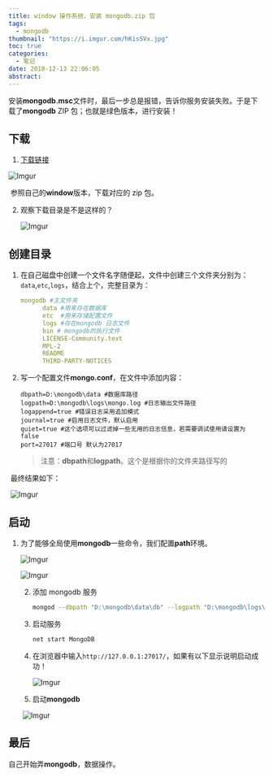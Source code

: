 ```yaml
---
title: window 操作系统，安装 mongodb.zip 包
tags:
  - mongodb
thumbnail: "https://i.imgur.com/hKisSVx.jpg"
toc: true
categories:
  - 笔记
date: 2018-12-13 22:06:05
abstract:
---
```


安装**mongodb.msc**文件时，最后一步总是报错，告诉你服务安装失败。于是下载了**mongodb** ZIP 包；也就是绿色版本，进行安装！

<!--more-->

## 下载

1. [下载链接](http://dl.mongodb.org/dl/win32/x86_64)

![Imgur](https://i.imgur.com/JkWupti.png)

​ 参照自己的**window**版本，下载对应的 zip 包。

2. 观察下载目录是不是这样的？

   ![Imgur](https://i.imgur.com/xDcmjn7.png)

## 创建目录

1. 在自己磁盘中创建一个文件名字随便起，文件中创建三个文件夹分别为：`data`,`etc`,`logs`，结合上个，完整目录为：

   ```yaml
   mongodb #主文件夹
         data #用来存在数据库
         etc  #用来存储配置文件
         logs #存在mongodb 日志文件
         bin # mongodb的执行文件
         LICENSE-Community.text
         MPL-2
         README
         THIRD-PARTY-NOTICES
   ```

2. 写一个配置文件**mongo.conf**，在文件中添加内容：

   ```
   dbpath=D:\mongodb\data #数据库路径  
   logpath=D:\mongodb\logs\mongo.log #日志输出文件路径  
   logappend=true #错误日志采用追加模式  
   journal=true #启用日志文件，默认启用  
   quiet=true #这个选项可以过滤掉一些无用的日志信息，若需要调试使用请设置为false  
   port=27017 #端口号 默认为27017
   ```

   > 注意：**dbpath**和**logpath**。这个是根据你的文件夹路径写的

​ 最终结果如下：

​ ![Imgur](https://i.imgur.com/TtRlRzG.png)

## 启动

1. 为了能够全局使用**mongodb**一些命令，我们配置**path**环境。

   ![Imgur](https://i.imgur.com/95eqQrM.png)

   ![Imgur](https://i.imgur.com/Dcme5vq.png)

   2. 添加 mongodb 服务

      ```bash
      mongod --dbpath "D:\mongodb\data\db" --logpath "D:\mongodb\logs\MongoDB.log" --install --serviceName "MongoDB"
      ```

   3. 启动服务

      ```bash
      net start MongoDB
      ```

   4. 在浏览器中输入`http://127.0.0.1:27017/`，如果有以下显示说明启动成功！

      ![Imgur](https://i.imgur.com/39Qzu93.png)

   5. 启动**mongodb**

   ​ ![Imgur](https://i.imgur.com/woFSyhg.png)

## 最后

自己开始弄**mongodb**，数据操作。
